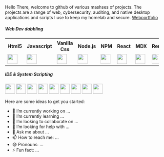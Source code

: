 Hello There,  welcome to github of various mashses of projects. The projects are a range of web, cybersecurity, auditing, and native desktop applications and scripts I use to keep my homelab and secure. 
<a href='https://webportfolio-6gl.pages.dev/' target='_blank'>Webportfolio</a>

<h5> Web Dev dabbling</h5>
<div>
  <table>
    <tr>
      <th>Html5</th> 
      <th>Javascript</th>
      <th>Vanilla Css</th>
      <th>Node.js</th> 
      <th>NPM</th>
      <th>React</th>
      <th>MDX</th> 
      <th>Remix</th>
      <th>PHP</th>
      <th>MySQL</th> 
      <th>Postgres</th>
      <th>Apache</th>
      <th>Nginx</th>
    </tr>
    <tr>
      <td style="align:center"><img height="32" width="32" src="https://cdn.simpleicons.org/html5/[COLOR]" /> </td>
      <td style="align:center"><img height="32" width="32" src="https://cdn.simpleicons.org/javascript/[COLOR]"  /></td>
      <td style="align:center"><img height="32" width="32" src="https://cdn.simpleicons.org/css3/[COLOR]" /></td>
      <td style="align:center"><img height="32" width="32" src="https://cdn.simpleicons.org/node.js/[COLOR]" /></td>
      <td style="align:center"><img height="32" width="32" src="https://cdn.simpleicons.org/npm/[COLOR]" /></td>
      <td style="align:center"><img height="32" width="32" src="https://cdn.simpleicons.org/react/[COLOR]"  /></td>
      <td style="align:center"><img height="32" width="32" src="https://cdn.simpleicons.org/mdx/[COLOR]" /></td>
      <td style="align:center"><img height="32" width="32" src="https://cdn.simpleicons.org/remix/[COLOR]"  /></td>
      <td style="align:center"><img height="32" width="32" src="https://cdn.simpleicons.org/php/[COLOR]"  /></td>
      <td style="align:center"><img height="32" width="32" src="https://cdn.simpleicons.org/mysql/[COLOR]"  /></td>
      <td style="align:center"><img height="32" width="32" src="https://cdn.simpleicons.org/postgresql/[COLOR]"  /></td>
      <td style="align:center"><img height="32" width="32" src="https://cdn.simpleicons.org/apache/[COLOR]" /></td>
      <td style="align:center"><img height="32" width="32" src="https://cdn.simpleicons.org/nginx/[COLOR]" /></td>
    </tr>
  </table>
</div>

<h5> IDE & System Scripting </h5>
<div>
  <img height="32" width="32" src="https://www.svgrepo.com/download/331782/visual-studio.svg" /> 
  <img height="32" width="32" src="https://cdn.simpleicons.org/notepad++/[COLOR]"  />
  <img height="32" width="32" src="https://cdn.simpleicons.org/nano/[COLOR]" />
  <img height="32" width="32" src="https://cdn.simpleicons.org/fishshell/[COLOR]" />
  <img height="32" width="32" src="https://cdn.simpleicons.org/gnubash/[COLOR]"  />
  <img height="32" width="32" src="https://cdn.simpleicons.org/vim/[COLOR]" />
  <img height="32" width="32" src="https://cdn.simpleicons.org/bat/[COLOR]"  />
  <img height="32" width="32" src="https://www.svgrepo.com/show/306596/powershell.svg"  />
  <img height="32" width="32" src="https://cdn.simpleicons.org/apachenetbeanside/[COLOR]" />  
</div>


Here are some ideas to get you started:

- 🔭 I’m currently working on ...
- 🌱 I’m currently learning ...
- 👯 I’m looking to collaborate on ...
- 🤔 I’m looking for help with ...
- 💬 Ask me about ...
- 📫 How to reach me: ...
- 😄 Pronouns: ...
- ⚡ Fun fact: ...
<!--
**stillHere3000/stillHere3000** is a ✨ _special_ ✨ repository because its `README.md` (this file) appears on your GitHub profile.

Here are some ideas to get you started:

- 🔭 I’m currently working on ...
- 🌱 I’m currently learning ...
- 👯 I’m looking to collaborate on ...
- 🤔 I’m looking for help with ...
- 💬 Ask me about ...
- 📫 How to reach me: ...
- 😄 Pronouns: ...
- ⚡ Fun fact: ...
-->
